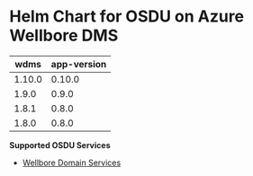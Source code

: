 # Helm Chart for OSDU on Azure Wellbore DMS 

| wdms              | app-version  |
| ----------------- | ----------   |
| 1.10.0            | 0.10.0       |
| 1.9.0             | 0.9.0        |
| 1.8.1             | 0.8.0        |
| 1.8.0             | 0.8.0        |



__Supported OSDU Services__

- [Wellbore Domain Services](https://community.opengroup.org/osdu/platform/domain-data-mgmt-services/wellbore/wellbore-domain-services.git)
